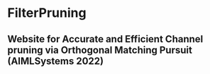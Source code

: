 # FilterPruning

## Website for Accurate and Efficient Channel pruning via Orthogonal Matching Pursuit (AIMLSystems 2022)
